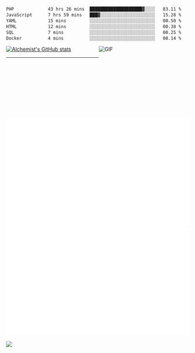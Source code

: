<!--START_SECTION:waka-->

```text
PHP             43 hrs 26 mins  ████████████████████▓░░░░   83.11 %
JavaScript      7 hrs 59 mins   ███▓░░░░░░░░░░░░░░░░░░░░░   15.28 %
YAML            15 mins         ░░░░░░░░░░░░░░░░░░░░░░░░░   00.50 %
HTML            12 mins         ░░░░░░░░░░░░░░░░░░░░░░░░░   00.38 %
SQL             7 mins          ░░░░░░░░░░░░░░░░░░░░░░░░░   00.25 %
Docker          4 mins          ░░░░░░░░░░░░░░░░░░░░░░░░░   00.14 %
```

<!--END_SECTION:waka-->

[![Alchemist's GitHub stats](https://github-readme-stats.vercel.app/api?username=DrMaxis&show_icons=true&theme=outrun&count_private=true)](#)
<img align="right" alt="GIF" src="https://user-images.githubusercontent.com/5355808/139111924-210cc6fa-9fb1-4dac-929d-6324a5836a92.gif" width="250" height="200" />
<hr />

![](https://raw.githubusercontent.com/DrMaxis/github-stats-transparent/output/generated/overview.svg)
![](https://raw.githubusercontent.com/DrMaxis/github-stats-transparent/output/generated/languages.svg)

 
<a href="https://count.getloli.com/"><img src="https://count.getloli.com/get/@:maxis-the-alchemist?theme=rule34"></a>
<!-- https://count.getloli.com/get/@alchemist?theme=rule34 -->
<br>
